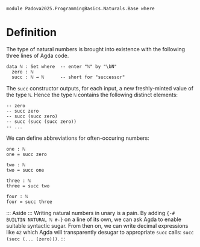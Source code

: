 ```
module Padova2025.ProgrammingBasics.Naturals.Base where
```

# Definition

The type of natural numbers is brought into existence with the following three
lines of Agda code.

```
data ℕ : Set where  -- enter "ℕ" by "\bN"
  zero : ℕ
  succ : ℕ → ℕ      -- short for "successor"
```

The `succ` constructor outputs, for each input, a new freshly-minted value
of the type `ℕ`. Hence the type `ℕ` contains the following distinct
elements:

```
-- zero
-- succ zero
-- succ (succ zero)
-- succ (succ (succ zero))
-- ...
```

We can define abbreviations for often-occuring numbers:

```
one : ℕ
one = succ zero

two : ℕ
two = succ one

three : ℕ
three = succ two

four : ℕ
four = succ three
```

::: Aside :::
Writing natural numbers in unary is a pain. By adding `{-# BUILTIN NATURAL ℕ #-}`
on a line of its own, we can ask Agda to enable suitable syntactic sugar.
From then on, we can write decimal expressions like `42` which Agda will transparently
desugar to appropriate `succ` calls: `succ (succ (... (zero)))`.
:::
